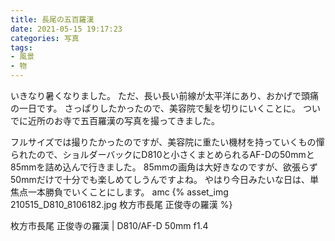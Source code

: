 ```yaml
---
title: 長尾の五百羅漢
date: 2021-05-15 19:17:23
categories: 写真
tags:
- 風景
- 物
---
```


いきなり暑くなりました。
ただ、長い長い前線が太平洋にあり、おかげで頭痛の一日です。
さっぱりしたかったので、美容院で髪を切りにいくことに。
ついでに近所のお寺で五百羅漢の写真を撮ってきました。

フルサイズでは撮りたかったのですが、美容院に重たい機材を持っていくもの憚られたので、ショルダーバックにD810と小さくまとめられるAF-Dの50mmと85mmを詰め込んで行きました。
85mmの画角は大好きなのですが、欲張らず50mmだけで十分でも楽しめてしうんですよね。
やはり今日みたいな日は、単焦点一本勝負でいくことにします。
amc
{% asset_img 210515_D810_8106182.jpg 枚方市長尾 正俊寺の羅漢 %}

枚方市長尾 正俊寺の羅漢 | D810/AF-D 50mm f1.4